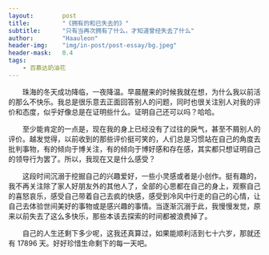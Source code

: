 ```yaml
---
layout:        post
title:         "《拥有的和已失去的》"
subtitle:      "只有当再次拥有了什么，才知道曾经失去了什么"
author:        "Haauleon"
header-img:    "img/in-post/post-essay/bg.jpeg"
header-mask:   0.4
tags:
    - 百慕达奶油花
---
```


&emsp;&emsp;珠海的冬天成功降临，一夜降温。早晨醒来的时候我就在想，为什么我以前活的那么不快乐。我总是很乐意去正面回答别人的问题，同时也很关注别人对我的评价和态度，似乎好像总是在证明些什么。证明自己还可以吗？哈哈。    

&emsp;&emsp;至少能肯定的一点是，现在我的身上已经没有了过往的戾气，甚至不屑别人的评价。越发觉得，以前收到的那些评价挺可笑的，人们总是习惯站在自己的角度去批判事物，有的倾向于博关注，有的倾向于博好感和存在感，其实都只想证明自己的领导行为罢了。所以，我现在又是什么感受？      

&emsp;&emsp;这段时间沉溺于挖掘自己的兴趣爱好，一些小灵感或者是小创作。挺有趣的，我不再关注除了家人好朋友外的其他人了，全部的心思都在自己的身上，观察自己的喜怒哀乐，感受自己带着自己去疯的快感，感受到冷风中行走的自己的心情，让自己去体验世间美好的事物或是感兴趣的事情。当逐渐沉溺于此，我慢慢发觉，原来以前失去了这么多快乐，那些本该去探索的时间都被浪费掉了。    

&emsp;&emsp;自己的人生还剩下多少呢，这我还真算过，如果能顺利活到七十六岁，那就还有 17896 天。好好珍惜生命剩下的每一天吧。